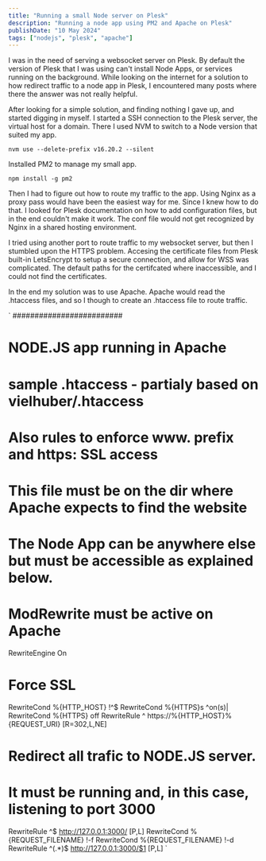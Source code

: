 ```yaml
---
title: "Running a small Node server on Plesk"
description: "Running a node app using PM2 and Apache on Plesk"
publishDate: "10 May 2024"
tags: ["nodejs", "plesk", "apache"]
---
```


I was in the need of serving a websocket server on Plesk. By default the version of Plesk that I was using can't install Node Apps, or services running on the background.
While looking on the internet for a solution to how redirect traffic to a node app in Plesk, I encountered many posts where there the answer was not really helpful.

After looking for a simple solution, and finding nothing I gave up, and started digging in myself.
I started a SSH connection to the Plesk server, the virtual host for a domain.
There I used NVM to switch to a Node version that suited my app.

`nvm use --delete-prefix v16.20.2 --silent`

Installed PM2 to manage my small app.

`npm install -g pm2`

Then I had to figure out how to route my traffic to the app. Using Nginx as a proxy pass would have been the easiest way for me.
Since I knew how to do that. I looked for Plesk documentation on how to add configuration files, but in the end couldn't make it work.
The conf file would not get recognized by Nginx in a shared hosting environment.

I tried using another port to route traffic to my websocket server, but then I stumbled upon the HTTPS problem.
Accesing the certificate files from Plesk built-in LetsEncrypt to setup a secure connection, and allow for WSS was complicated.
The default paths for the certifcated where inaccessible, and I could not find the certificates.

In the end my solution was to use Apache. Apache would read the .htaccess files, and so I though to create an .htaccess file to route traffic.

`
#########################
#
# NODE.JS app running in Apache
# sample .htaccess  - partialy based on vielhuber/.htaccess
# Also rules to enforce www. prefix and https: SSL access
#
# This file must be on the dir where Apache expects to find the website
# The Node App can be anywhere else but must be accessible as explained below.
#

# ModRewrite must be active on Apache
RewriteEngine On

# Force SSL
RewriteCond %{HTTP_HOST} !^$
RewriteCond %{HTTPS}s ^on(s)|
RewriteCond %{HTTPS} off
RewriteRule ^ https://%{HTTP_HOST}%{REQUEST_URI} [R=302,L,NE]

# Redirect all trafic to NODE.JS server.
# It must be running and, in this case, listening to port 3000
RewriteRule ^$ http://127.0.0.1:3000/ [P,L]
RewriteCond %{REQUEST_FILENAME} !-f
RewriteCond %{REQUEST_FILENAME} !-d
RewriteRule ^(.*)$ http://127.0.0.1:3000/$1 [P,L]
`
